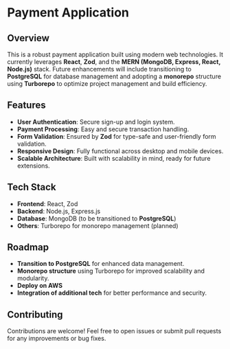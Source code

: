 # Payment Application

## Overview

This is a robust payment application built using modern web technologies. It currently leverages **React**, **Zod**, and the **MERN (MongoDB, Express, React, Node.js)** stack. Future enhancements will include transitioning to **PostgreSQL** for database management and adopting a **monorepo** structure using **Turborepo** to optimize project management and build efficiency.

## Features

- **User Authentication**: Secure sign-up and login system.
- **Payment Processing**: Easy and secure transaction handling.
- **Form Validation**: Ensured by **Zod** for type-safe and user-friendly form validation.
- **Responsive Design**: Fully functional across desktop and mobile devices.
- **Scalable Architecture**: Built with scalability in mind, ready for future extensions.

## Tech Stack

- **Frontend**: React, Zod
- **Backend**: Node.js, Express.js
- **Database**: MongoDB (to be transitioned to **PostgreSQL**)
- **Others**: Turborepo for monorepo management (planned)

## Roadmap

- **Transition to PostgreSQL** for enhanced data management.
- **Monorepo structure** using Turborepo for improved scalability and modularity.
- **Deploy on AWS**
- **Integration of additional tech** for better performance and security.

## Contributing

Contributions are welcome! Feel free to open issues or submit pull requests for any improvements or bug fixes.

